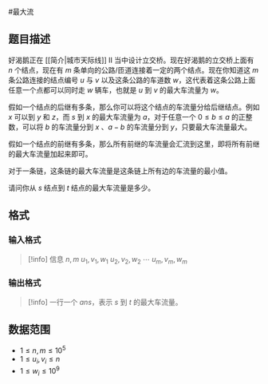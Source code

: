 #最大流

## 题目描述

好渴鹅正在 [[简介|城市天际线]] II 当中设计立交桥。现在好渴鹅的立交桥上面有 $n$ 个结点，现在有 $m$ 条单向的公路/匝道连接着一定的两个结点。现在你知道这 $m$ 条公路连接的结点编号 $u$ 与 $v$ 以及这条公路的车道数 $w$，这代表着这条公路上面任意一个点都可以同时走 $w$ 辆车，也就是 $u$ 到 $v$ 的最大车流量为 $w$。

假如一个结点的后继有多条，那么你可以将这个结点的车流量分给后继结点。例如 $x$ 可以到 $y$ 和 $z$，而 $s$ 到 $x$ 的最大车流量为 $a$，对于任意一个 $0\le b\le a$ 的正整数，可以将 $b$ 的车流量分到 $x$ 、$a-b$ 的车流量分到 $y$，只要最大车流量最大。

假如一个结点的前继有多条，那么所有前继的车流量会汇流到这里，即将所有前继的最大车流量加起来即可。

对于一条链，这条链的最大车流量是这条链上所有边的车流量的最小值。

请问你从 $s$ 结点到 $t$ 结点的最大车流量是多少。

## 格式

### 输入格式

> [!info] 信息
> $n,m$
> $u_1, v_1, w_1$
> $u_2, v_2, w_2$
> $\cdots$
> $u_m, v_m, w_m$

### 输出格式

> [!info] 
> 一行一个 $ans$，表示 $s$ 到 $t$ 的最大车流量。

## 数据范围

- $1\le n, m\le 10^5$
- $1\le u_i, v_i\le n$
- $1\le w_i\le 10^9$